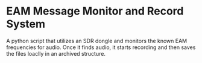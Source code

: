 # EAM Message Monitor and Record System
 A python script that utilizes an SDR dongle and monitors the known EAM frequencies for audio. Once it finds audio, it starts recording and then saves the files loaclly in an archived structure.
